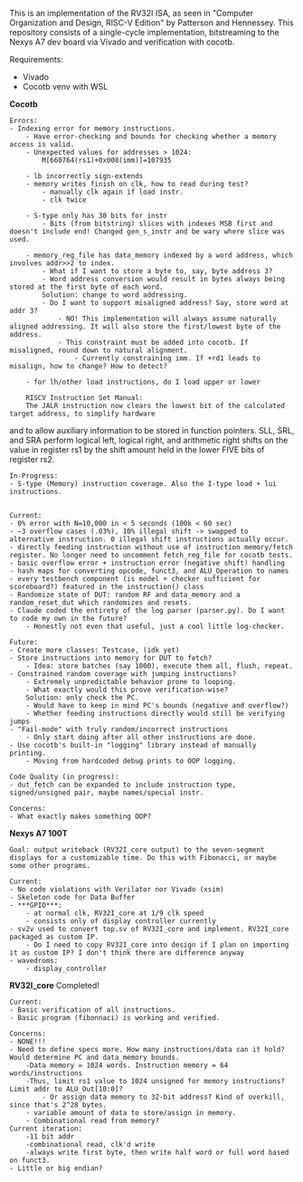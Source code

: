 This is an implementation of the RV32I ISA, as seen in "Computer Organization and Design, RISC-V Edition" by Patterson and Hennessey. 
This repository consists of a single-cycle implementation, bitstreaming to the Nexys A7 dev board via Vivado and verification with cocotb.

Requirements:
- Vivado
- Cocotb venv with WSL

**Cocotb**

    Errors:
    - Indexing error for memory instructions.
        - Have error-checking and bounds for checking whether a memory access is valid.
        - Unexpected values for addresses > 1024:
            M[660764(rs1)+0x008(imm)]=107935

        - lb incorrectly sign-extends
        - memory writes finish on clk, how to read during test?
            - manually clk again if load instr.
            - clk twice
        
        - S-type only has 30 bits for instr
            - Bits (from bitstring) slices with indexes MSB first and doesn't include end! Changed gen_s_instr and be wary where slice was used.
        
        - memory_reg_file has data_memory indexed by a word address, which involves addr>>2 to index.
            - What if I want to store a byte to, say, byte address 3?
            - Word address conversion would result in bytes always being stored at the first byte of each word. 
            Solution: change to word addressing.
            - Do I want to support misaligned address? Say, store word at addr 3?
                - NO! This implementation will always assume naturally aligned addressing. It will also store the first/lowest byte of the address.
                - This constraint must be added into cocotb. If misaligned, round down to natural alignment.
                    - Currently constraining imm. If +rd1 leads to misalign, how to change? How to detect?
        
        - for lh/other load instructions, do I load upper or lower

        RISCV Instruction Set Manual: 
        The JALR instruction now clears the lowest bit of the calculated target address, to simplify hardware
and to allow auxiliary information to be stored in function pointers.
        SLL, SRL, and SRA perform logical left, logical right, and arithmetic right shifts on the value in register rs1 by the shift amount held in the lower FIVE bits of register rs2.

    In-Progress:
    - S-type (Memory) instruction coverage. Also the I-type load + lui instructions.  

    
    Current:
    - 0% error with N=10,000 in < 5 seconds (100k < 60 sec)
    - ~3 overflow cases (.03%), 10% illegal shift -> swapped to alternative instruction. 0 illegal shift instructions actually occur.
    - directly feeding instruction without use of instruction memory/fetch register. No longer need to uncomment fetch_reg_file for cocotb tests.
    - basic overflow error + instruction error (negative shift) handling
    - hash maps for converting opcode, funct3, and ALU_Operation to names
    - every testbench component (is model + checker sufficient for scoreboard?) featured in the instruction() class
    - Randomize state of DUT: random RF and data_memory and a random_reset_dut which randomizes and resets. 
    - Claude coded the entirety of the log parser (parser.py). Do I want to code my own in the future?
        - Honestly not even that useful, just a cool little log-checker. 
    
    Future:
    - Create more classes: Testcase, (idk yet) 
    - Store instructions into memory for DUT to fetch?
        - Idea: store batches (say 1000), execute them all, flush, repeat.
    - Constrained random coverage with jumping instructions?
        - Extremely unpredictable behavior prone to looping.
        - What exactly would this prove verification-wise?
        Solution: only check the PC. 
        - Would have to keep in mind PC's bounds (negative and overflow?) 
        - Whether feeding instructions directly would still be verifying jumps
    - "Fail-mode" with truly random/incorrect instructions
        - Only start doing after all other instructions are done.
    - Use cocotb's built-in "logging" library instead of manually printing.
        - Moving from hardcoded debug prints to OOP logging. 

    Code Quality (in progress):
    - dut_fetch can be expanded to include instruction type, signed/unsigned pair, maybe names/special instr.

    Concerns:
    - What exactly makes something OOP? 

**Nexys A7 100T**

    Goal: output writeback (RV32I_core output) to the seven-segment displays for a customizable time. Do this with Fibonacci, or maybe some other programs.

    Current:
    - No code violations with Verilator nor Vivado (xsim)
    - Skeleton code for Data Buffer
    - ***GPIO***: 
        - at normal clk, RV32I_core at 1/9 clk speed
        - consists only of display controller currently
    - sv2v used to convert top.sv of RV32I_core and implement. RV32I_core packaged as custom IP. 
        - Do I need to copy RV32I_core into design if I plan on importing it as custom IP? I don't think there are difference anyway
    - wavedroms:
        - display_controller
**RV32I_core**
   Completed!

    Current: 
    - Basic verification of all instructions.
    - Basic program (fibonnaci) is working and verified. 

    Concerns:
    - NONE!!!
    - Need to define specs more. How many instructions/data can it hold? Would determine PC and data_memory bounds. 
        -Data memory = 1024 words. Instruction memory = 64 words/instructions
        -Thus, limit rs1 value to 1024 unsigned for memory instructions? Limit addr to ALU_Out[10:0]?
            - Or assign data memory to 32-bit address? Kind of overkill, since that's 2^28 bytes. 
        - variable amount of data to store/assign in memory. 
        - Combinational read from memory? 
    Current iteration:
        -11 bit addr 
        -combinational read, clk'd write
        -always write first byte, then write half word or full word based on funct3.
    - Little or big endian?
